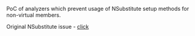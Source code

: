 PoC of analyzers which prevent usage of NSubstitute setup methods for non-virtual members.

Original NSubstitute issue - [click](https://github.com/nsubstitute/NSubstitute/issues/328)

